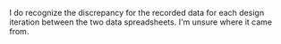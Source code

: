 I do recognize the discrepancy for the recorded data for each design iteration between the two data spreadsheets. I'm unsure where it came from.
